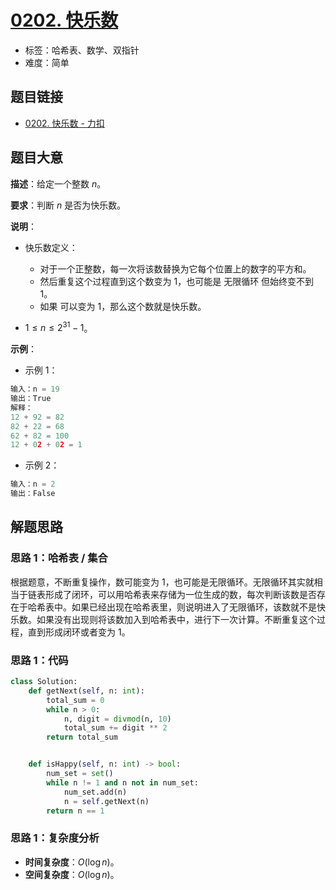 # [0202. 快乐数](https://leetcode.cn/problems/happy-number/)

- 标签：哈希表、数学、双指针
- 难度：简单

## 题目链接

- [0202. 快乐数 - 力扣](https://leetcode.cn/problems/happy-number/)

## 题目大意

**描述**：给定一个整数 $n$。

**要求**：判断 $n$ 是否为快乐数。

**说明**：

- 快乐数定义：

  - 对于一个正整数，每一次将该数替换为它每个位置上的数字的平方和。
  - 然后重复这个过程直到这个数变为 $1$，也可能是 无限循环 但始终变不到 $1$。
  - 如果 可以变为 $1$，那么这个数就是快乐数。
- $1 \le n \le 2^{31} - 1$。

**示例**：

- 示例 1：

```python
输入：n = 19
输出：True
解释：
12 + 92 = 82
82 + 22 = 68
62 + 82 = 100
12 + 02 + 02 = 1
```

- 示例 2：

```python
输入：n = 2
输出：False
```

## 解题思路

### 思路 1：哈希表 / 集合

根据题意，不断重复操作，数可能变为 $1$，也可能是无限循环。无限循环其实就相当于链表形成了闭环，可以用哈希表来存储为一位生成的数，每次判断该数是否存在于哈希表中。如果已经出现在哈希表里，则说明进入了无限循环，该数就不是快乐数。如果没有出现则将该数加入到哈希表中，进行下一次计算。不断重复这个过程，直到形成闭环或者变为 $1$。

### 思路 1：代码

```python
class Solution:
    def getNext(self, n: int):
        total_sum = 0
        while n > 0:
            n, digit = divmod(n, 10)
            total_sum += digit ** 2
        return total_sum


    def isHappy(self, n: int) -> bool:
        num_set = set()
        while n != 1 and n not in num_set:
            num_set.add(n)
            n = self.getNext(n)
        return n == 1
```

### 思路 1：复杂度分析

- **时间复杂度**：$O(\log n)$。
- **空间复杂度**：$O(\log n)$。

